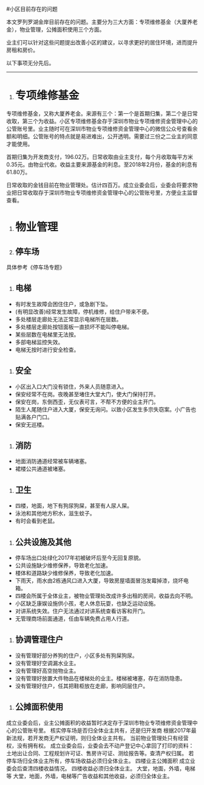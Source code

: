 #小区目前存在的问题

本文罗列罗湖金岸目前存在的问题。主要分为三大方面：专项维修基金（大厦养老金），物业管理，公摊面积使用三个方面。

业主们可以针对这些问题提出改善小区的建议，以寻求更好的居住环境，进而提升房租和房价。

以下事项无分先后。

***


1. # 专项维修基金
专项维修基金，又称大厦养老金。来源有三个：第一个是首期归集，第二个是日常收取，第三个为收益。小区专项维修基金存于深圳市物业专项维修资金管理中心的公管账号里。业主随时可在深圳市物业专项维修资金管理中心的微信公众号查看余额和明细。公管账号的特点就是易进难出，公开透明。需要过三份之二业主的同意才能使用。

首期归集为开发商支付，196.02万。日常收取由业主支付，每个月收取每平方米0.35元。由物业代收。收益主要来源基金的利息。至2018年2月份，基金的利息有61.80万。

日常收取的金钱目前在物业管理处。估计四百万。成立业委会后，业委会将要求物业把日常收取存于深圳市物业专项维修资金管理中心的公管账号里，方便业主监督查看。

1. # 物业管理
1. ## 停车场
 具体参考《停车场专题》
1. ## 电梯
 - 有时发生故障会困住住户，或急剧下坠。
 - (有明显改善)经常发生故障，停机维修，给住户带来不便。
 - 多处楼层走廊处无法正常显示电梯所在层数。
 - 多处楼层走廊处按钮面板一直损坏不能叫停电梯。
 - 某些层数在电梯里无法按。
 - 多部电梯监控失效。
 - 电梯无按时进行安全检查。
1. ## 安全
 - 小区出入口大门没有锁住，外来人员随意进入。
 - 保安经常不在岗。夜晚甚至堵住大堂大门，使大门保持打开。
 - 保安在岗，东倒西歪，无仪表可言，不帮不方便的业主开门。
 - 陌生人尾随住户进入大厦，保安无询问。以致小区发生多宗失窃案。小广告也贴满各户门口。
 - 保安无巡楼。
1. ## 消防
 - 地面消防通道经常被车辆堵塞。
 - 裙楼公共通道被堵塞。
1. ## 卫生
 - 四楼，地面，地下有狗尿狗屎，甚至有人尿人屎。
 - 泳池和其他地方积水，滋生蚊子。
 - 有时会看到老鼠。
1. ## 公共设施及其他
 - 停车场出口处绿化2017年初被破坏后至今无回复原貌。
 - 公共设施缺少维修保养，导致老化加速。
 - 楼体和道路缺少维修保养，导致老化加速。
 - 下雨天，雨水由2栋通风口进入大厦，导致房屋墙面冒泡发霉掉漆，烧坏电箱。
 - 四楼会所属于全体业主，被物业管理处改成许多出租的房间，收益去向不明。
 - 小区缺乏康娱设施供小孩，老人休息玩耍，也缺乏运动设施。
 - 对讲系统失效。住户无法通过对讲系统查看访客和开门。
 - 无管理商场前面通道，任由车辆免费占用人行道。

1. ## 协调管理住户
 - 没有管理好部分养狗的住户，小区多处有狗屎狗尿。
 - 没有管理好空调漏水业主。
 - 没有管理好高空抛物业主。
 - 没有管理好放置大件物品在楼梯处的业主。楼梯被堵塞，存在消防隐患。
- 没有管理好住户，任其把鞋柜放在走廊，影响同层住户。

1. ## 公摊面积使用
成立业委会后，业主公摊面积的收益暂时决定存于深圳市物业专项维修资金管理中心的公管账号里。
核实停车场是否归全体业主共有，还是归开发商
根据2017年最新法规，若开发商无产权证明，则归全体业主共有。
当前物业管理处只有经营权，没有拥有权。
成立业委会后，业委会去不动产登记中心拿回了打印的资料：土地出让合同、工程规划许可证、售房许可证、测绘报告等。查清产权归属。
若停车场归全体业主所有，停车场收益必须归全体业主。
四楼业主公摊面积
成立业委会后查清四楼收益情况。
四楼收益必须归全体业主。
大堂，地面，外墙，电梯等
大堂，地面，外墙，电梯等广告收益和其他收益，必须归全体业主。
